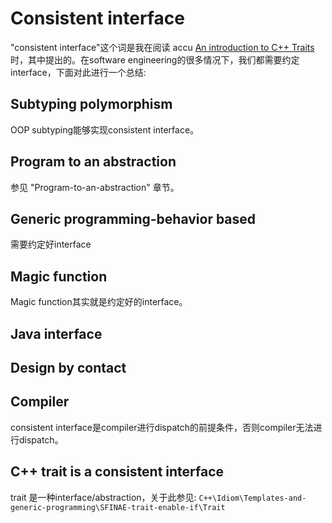 # Consistent interface

"consistent interface"这个词是我在阅读 accu [An introduction to C++ Traits](https://accu.org/index.php/journals/442) 时，其中提出的。在software engineering的很多情况下，我们都需要约定 interface，下面对此进行一个总结:

## Subtyping polymorphism

OOP subtyping能够实现consistent interface。

## Program to an abstraction

参见 "Program-to-an-abstraction" 章节。

## Generic programming-behavior based

需要约定好interface

## Magic function

Magic function其实就是约定好的interface。

## Java interface



## Design by contact



## Compiler

consistent interface是compiler进行dispatch的前提条件，否则compiler无法进行dispatch。



## C++ trait is a consistent interface

trait 是一种interface/abstraction，关于此参见: `C++\Idiom\Templates-and-generic-programming\SFINAE-trait-enable-if\Trait`



